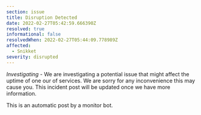 ```yaml
---
section: issue
title: Disruption Detected
date: 2022-02-27T05:42:59.666390Z
resolved: true
informational: false
resolvedWhen: 2022-02-27T05:44:09.778989Z
affected:
  - Snikket
severity: disrupted
---
```

*Investigating* - We are investigating a potential issue that might affect the uptime of one our of services. We are sorry for any inconvenience this may cause you. This incident post will be updated once we have more information.

This is an automatic post by a monitor bot.
        